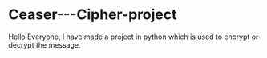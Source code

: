# Ceaser---Cipher-project
Hello Everyone, I have made a project in python which is used to encrypt or decrypt the message. 
